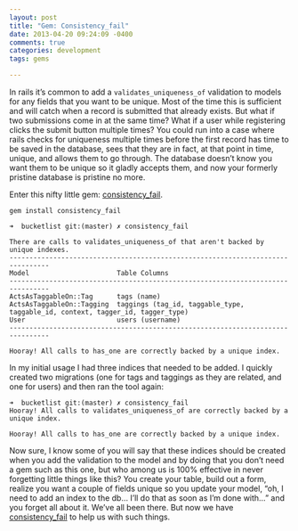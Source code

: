 ```yaml
---
layout: post
title: "Gem: Consistency_fail"
date: 2013-04-20 09:24:09 -0400
comments: true
categories: development
tags: gems

---
```

In rails it’s common to add a ```validates_uniqueness_of``` validation to models for any fields that you want to be unique. Most of the time this is sufficient and will catch when a record is submitted that already exists. But what if two submissions come in at the same time? What if a user while registering clicks the submit button multiple times? You could run into a case where rails checks for uniqueness multiple times before the first record has time to be saved in the database, sees that they are in fact, at that point in time, unique, and allows them to go through. The database doesn’t know you want them to be unique so it gladly accepts them, and now your formerly pristine database is pristine no more.

Enter this nifty little gem: [consistency_fail](https://github.com/trptcolin/consistency_fail).

```
gem install consistency_fail
```

``` plain
➜  bucketlist git:(master) ✗ consistency_fail

There are calls to validates_uniqueness_of that aren't backed by unique indexes.
--------------------------------------------------------------------------------
Model                      Table Columns
--------------------------------------------------------------------------------
ActsAsTaggableOn::Tag      tags (name)
ActsAsTaggableOn::Tagging  taggings (tag_id, taggable_type, taggable_id, context, tagger_id, tagger_type)
User                       users (username)
--------------------------------------------------------------------------------

Hooray! All calls to has_one are correctly backed by a unique index.
```

In my initial usage I had three indices that needed to be added. I quickly created two migrations (one for tags and taggings as they are related, and one for users) and then ran the tool again:

``` plain
➜  bucketlist git:(master) ✗ consistency_fail
Hooray! All calls to validates_uniqueness_of are correctly backed by a unique index.

Hooray! All calls to has_one are correctly backed by a unique index.
```

Now sure, I know some of you will say that these indices should be created when you add the validation to the model and by doing that you don’t need a gem such as this one, but who among us is 100% effective in never forgetting little things like this? You create your table, build out a form, realize you want a couple of fields unique so you update your model, “oh, I need to add an index to the db… I’ll do that as soon as I’m done with…” and you forget all about it. We’ve all been there. But now we have [consistency_fail](https://github.com/trptcolin/consistency_fail) to help us with such things.